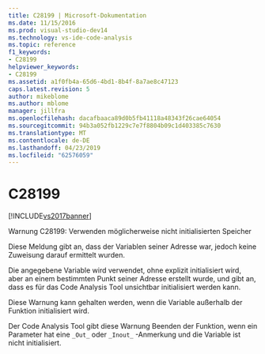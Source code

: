 ```yaml
---
title: C28199 | Microsoft-Dokumentation
ms.date: 11/15/2016
ms.prod: visual-studio-dev14
ms.technology: vs-ide-code-analysis
ms.topic: reference
f1_keywords:
- C28199
helpviewer_keywords:
- C28199
ms.assetid: a1f0fb4a-65d6-4bd1-8b4f-8a7ae8c47123
caps.latest.revision: 5
author: mikeblome
ms.author: mblome
manager: jillfra
ms.openlocfilehash: dacafbaaca89d0b5fb41118a48343f26cae64054
ms.sourcegitcommit: 94b3a052fb1229c7e7f8804b09c1d403385c7630
ms.translationtype: MT
ms.contentlocale: de-DE
ms.lasthandoff: 04/23/2019
ms.locfileid: "62576059"
---
```

# <a name="c28199"></a>C28199
[!INCLUDE[vs2017banner](../includes/vs2017banner.md)]

Warnung C28199: Verwenden möglicherweise nicht initialisierten Speicher  
  
 Diese Meldung gibt an, dass der Variablen seiner Adresse war, jedoch keine Zuweisung darauf ermittelt wurden.  
  
 Die angegebene Variable wird verwendet, ohne explizit initialisiert wird, aber an einem bestimmten Punkt seiner Adresse erstellt wurde, und gibt an, dass es für das Code Analysis Tool unsichtbar initialisiert werden kann.  
  
 Diese Warnung kann gehalten werden, wenn die Variable außerhalb der Funktion initialisiert wird.  
  
 Der Code Analysis Tool gibt diese Warnung Beenden der Funktion, wenn ein Parameter hat eine `_Out_` oder `_Inout_` -Anmerkung und die Variable ist nicht initialisiert.
